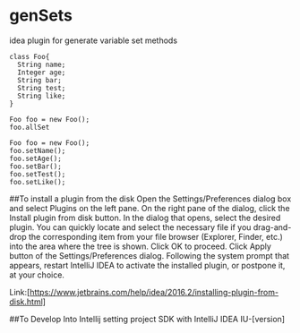 # genSets
idea plugin for generate variable set methods

```
class Foo{
  String name;
  Integer age;
  String bar;
  String test;
  String like;
}

```

```
Foo foo = new Foo();
foo.allSet
```


```
Foo foo = new Foo();
foo.setName();
foo.setAge();
foo.setBar();
foo.setTest();
foo.setLike();
```
##To install a plugin from the disk
 Open the Settings/Preferences dialog box and select Plugins on the left pane.
 On the right pane of the dialog, click the Install plugin from disk button.
 In the dialog that opens, select the desired plugin. You can quickly locate and select the necessary file if you drag-and-drop the  corresponding item from your file browser (Explorer, Finder, etc.) into the area where the tree is shown. Click OK to proceed. 
 Click Apply button of the Settings/Preferences dialog.
 Following the system prompt that appears, restart IntelliJ IDEA to activate the installed plugin, or postpone it, at your choice.

 Link:[https://www.jetbrains.com/help/idea/2016.2/installing-plugin-from-disk.html]


##To Develop
Into Intellij setting project SDK with IntelliJ IDEA IU-[version]
